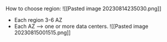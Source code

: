 
How to choose region:
![[Pasted image 20230814235030.png]]
- Each region 3-6 AZ
- Each AZ --> one or more data centers.
![[Pasted image 20230815001515.png]]



